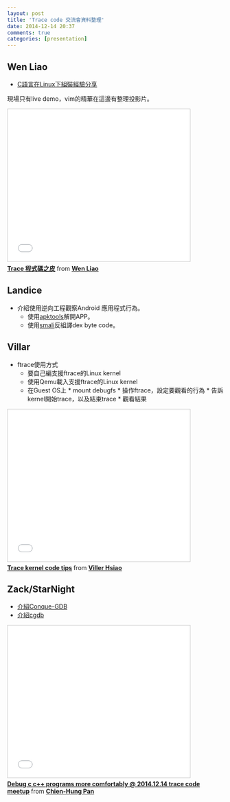 ```yaml
---
layout: post
title: 'Trace code 交流會資料整理'
date: 2014-12-14 20:37
comments: true
categories: [presentation]
---
```

## Wen Liao

* [C語言在Linux下組裝經驗分享](http://wen00072.github.io/blog/2013/11/29/c-language-assembler-under-linux-sharing)

現場只有live demo，vim的精華在這邊有整理投影片。
<iframe src="//www.slideshare.net/slideshow/embed_code/41960022" width="425" height="355" frameborder="0" marginwidth="0" marginheight="0" scrolling="no" style="border:1px solid #CCC; border-width:1px; margin-bottom:5px; max-width: 100%;" allowfullscreen> </iframe> <div style="margin-bottom:5px"> <strong> <a href="//www.slideshare.net/zzz00072/trace-41960022" title="Trace 程式碼之皮" target="_blank">Trace 程式碼之皮</a> </strong> from <strong><a href="//www.slideshare.net/zzz00072" target="_blank">Wen Liao</a></strong> </div>

## Landice

* 介紹使用逆向工程觀察Android 應用程式行為。
	* 使用[apktools](https://code.google.com/p/android-apktool/)解開APP。
  * 使用[smali](https://code.google.com/p/smali/)反組譯dex byte code。

## Villar

* ftrace使用方式
	* 要自己編支援ftrace的Linux kernel
  * 使用Qemu載入支援ftrace的Linux kernel
  * 在Guest OS上
		* mount debugfs
		* 操作ftrace，設定要觀看的行為
		* 告訴kernel開始trace，以及結束trace
		* 觀看結果

<iframe src="//www.slideshare.net/slideshow/embed_code/42682768" width="425" height="355" frameborder="0" marginwidth="0" marginheight="0" scrolling="no" style="border:1px solid #CCC; border-width:1px; margin-bottom:5px; max-width: 100%;" allowfullscreen> </iframe> <div style="margin-bottom:5px"> <strong> <a href="//www.slideshare.net/vh21/trace-kernel-code-tips" title="Trace kernel code tips" target="_blank">Trace kernel code tips</a> </strong> from <strong><a href="//www.slideshare.net/vh21" target="_blank">Viller Hsiao</a></strong> </div>


## Zack/StarNight

* [介紹Conque-GDB](https://github.com/vim-scripts/Conque-GDB)
* [介紹cgdb](http://tech.mozilla.com.tw/posts/3826/cgdb-%E6%9B%B4%E5%A5%BD%E7%94%A8%E7%9A%84-gdb)

<iframe src="//www.slideshare.net/slideshow/embed_code/42683739" width="425" height="355" frameborder="0" marginwidth="0" marginheight="0" scrolling="no" style="border:1px solid #CCC; border-width:1px; margin-bottom:5px; max-width: 100%;" allowfullscreen> </iframe> <div style="margin-bottom:5px"> <strong> <a href="//www.slideshare.net/chienhungpan/debug-c-c-programs-more-comfortably-20141214-trace-code-meetup" title="Debug c c++ programs more comfortably @ 2014.12.14 trace code meetup" target="_blank">Debug c c++ programs more comfortably @ 2014.12.14 trace code meetup</a> </strong> from <strong><a href="//www.slideshare.net/chienhungpan" target="_blank">Chien-Hung Pan</a></strong> </div>
